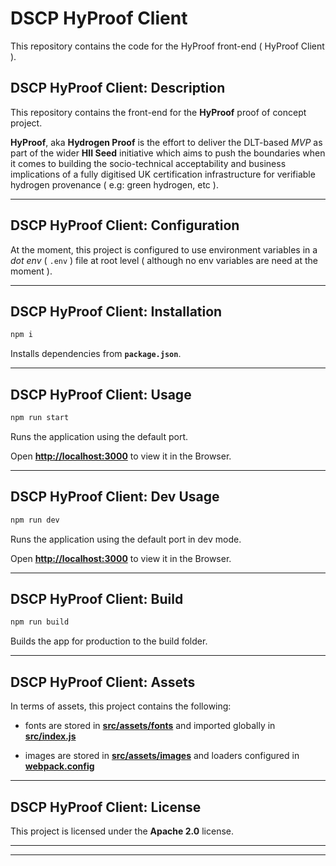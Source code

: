 # DSCP HyProof Client

This repository contains the code for the HyProof front-end ( HyProof Client ).

## DSCP HyProof Client: Description

This repository contains the front-end for the **HyProof** proof of concept project.

**HyProof**, aka **Hydrogen Proof** is the effort to deliver the DLT-based _MVP_ as part of the wider **HII Seed** initiative which aims to push the boundaries when it comes to building the socio-technical acceptability and business implications of a fully digitised UK certification infrastructure for verifiable hydrogen provenance ( e.g: green hydrogen, etc ).

---

## DSCP HyProof Client: Configuration

At the moment, this project is configured to use environment variables in a _dot env_ ( `.env` ) file at root level ( although no env variables are need at the moment ).

---

## DSCP HyProof Client: Installation

```sh
npm i
```

Installs dependencies from **`package.json`**.

---

## DSCP HyProof Client: Usage

```sh
npm run start
```

Runs the application using the default port.

Open **[http://localhost:3000](http://localhost:3000)** to view it in the Browser.

---

## DSCP HyProof Client: Dev Usage

```sh
npm run dev
```

Runs the application using the default port in dev mode.

Open **[http://localhost:3000](http://localhost:3000)** to view it in the Browser.

---

## DSCP HyProof Client: Build

```sh
npm run build
```

Builds the app for production to the build folder.

---

## DSCP HyProof Client: Assets

In terms of assets, this project contains the following:

* fonts are stored in **[src/assets/fonts](./src/assets/fonts/)** and imported globally in **[src/index.js](./src/index.js)**

* images are stored in **[src/assets/images](./src/assets/images/)** and loaders configured in **[webpack.config](./webpack.config)**

---

## DSCP HyProof Client: License

This project is licensed under the **Apache 2.0** license.

---

---
